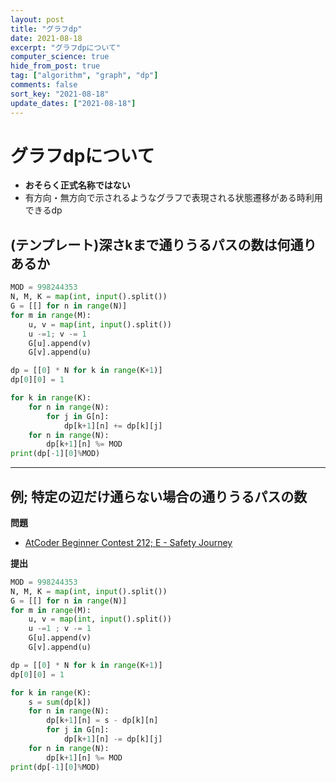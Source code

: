 ```yaml
---
layout: post
title: "グラフdp"
date: 2021-08-18
excerpt: "グラフdpについて"
computer_science: true
hide_from_post: true
tag: ["algorithm", "graph", "dp"]
comments: false
sort_key: "2021-08-18"
update_dates: ["2021-08-18"]
---
```


# グラフdpについて
 - **おそらく正式名称ではない**  
 - 有方向・無方向で示されるようなグラフで表現される状態遷移がある時利用できるdp
 
## (テンプレート)深さkまで通りうるパスの数は何通りあるか

```python
MOD = 998244353
N, M, K = map(int, input().split())
G = [[] for n in range(N)]
for m in range(M):
    u, v = map(int, input().split())
    u -=1; v -= 1
    G[u].append(v)
    G[v].append(u)

dp = [[0] * N for k in range(K+1)]
dp[0][0] = 1

for k in range(K):
    for n in range(N):
        for j in G[n]:
            dp[k+1][n] += dp[k][j]
    for n in range(N):
        dp[k+1][n] %= MOD
print(dp[-1][0]%MOD)
```

---

## 例; 特定の辺だけ通らない場合の通りうるパスの数

**問題**  
 - [AtCoder Beginner Contest 212; E - Safety Journey](https://atcoder.jp/contests/abc212/tasks/abc212_e)

**提出**  

```python
MOD = 998244353
N, M, K = map(int, input().split())
G = [[] for n in range(N)]
for m in range(M):
    u, v = map(int, input().split())
    u -=1 ; v -= 1
    G[u].append(v)
    G[v].append(u)

dp = [[0] * N for k in range(K+1)]
dp[0][0] = 1

for k in range(K):
    s = sum(dp[k])
    for n in range(N):
        dp[k+1][n] = s - dp[k][n]
        for j in G[n]:
            dp[k+1][n] -= dp[k][j]
    for n in range(N):
        dp[k+1][n] %= MOD
print(dp[-1][0]%MOD)
```
